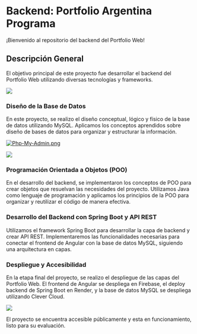 # Backend:  Portfolio Argentina Programa
¡Bienvenido al repositorio del backend del Portfolio Web!

## Descripción General
El objetivo principal de este proyecto fue desarrollar el backend del Portfolio Web utilizando diversas tecnologías y frameworks.

![](https://i.postimg.cc/7Z2cHGD4/roadmap-backend.png)

### Diseño de la Base de Datos
En este proyecto, se realizo el diseño conceptual, lógico y físico de la base de datos utilizando MySQL. Aplicamos los conceptos aprendidos sobre diseño de bases de datos para organizar y estructurar la información.

[![Php-My-Admin.png](https://i.postimg.cc/9F6K5ncQ/Php-My-Admin.png)](https://postimg.cc/HVtBb3Jq)

![](https://i.postimg.cc/c1FYgT0c/My-SQL-Workbench.png)

### Programación Orientada a Objetos (POO)
En el desarrollo del backend, se implementaron los conceptos de POO para crear objetos que resuelvan las necesidades del proyecto. Utilizamos Java como lenguaje de programación y aplicamos los principios de la POO para organizar y reutilizar el código de manera efectiva.

### Desarrollo del Backend con Spring Boot y API REST
Utilizamos el framework Spring Boot para desarrollar la capa de backend y crear API REST. Implementaremos las funcionalidades necesarias para conectar el frontend de Angular con la base de datos MySQL, siguiendo una arquitectura en capas.

### Despliegue y Accesibilidad
En la etapa final del proyecto, se realizo el despliegue de las capas del Portfolio Web. El frontend de Angular se despliega en Firebase, el deploy backend de Spring Boot en Render, y la base de datos MySQL se despliega utilizando Clever Cloud. 

![](https://i.postimg.cc/52pwfcb5/Deploy.png)

El proyecto se encuentra accesible públicamente y esta en funcionamiento, listo para su evaluación.
